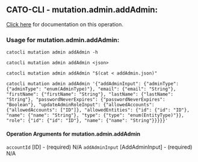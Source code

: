 
## CATO-CLI - mutation.admin.addAdmin:
[Click here](https://api.catonetworks.com/documentation/#mutation-addAdmin) for documentation on this operation.

### Usage for mutation.admin.addAdmin:

`catocli mutation admin addAdmin -h`

`catocli mutation admin addAdmin <json>`

`catocli mutation admin addAdmin "$(cat < addAdmin.json)"`

`catocli mutation admin addAdmin '{"addAdminInput": {"adminType": {"adminType": "enum(AdminType)"}, "email": {"email": "String"}, "firstName": {"firstName": "String"}, "lastName": {"lastName": "String"}, "passwordNeverExpires": {"passwordNeverExpires": "Boolean"}, "updateAdminRoleInput": {"allowedAccounts": {"allowedAccounts": ["ID"]}, "allowedEntities": {"id": {"id": "ID"}, "name": {"name": "String"}, "type": {"type": "enum(EntityType)"}}, "role": {"id": {"id": "ID"}, "name": {"name": "String"}}}}}'`

#### Operation Arguments for mutation.admin.addAdmin ####
`accountId` [ID] - (required) N/A 
`addAdminInput` [AddAdminInput] - (required) N/A 
